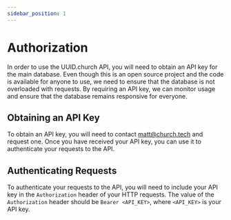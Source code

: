 ```yaml
---
sidebar_position: 1
---
```


# Authorization

In order to use the UUID.church API, you will need to obtain an API key for the main database. Even though this is an open source project and the code is available for anyone to use, we need to ensure that the database is not overloaded with requests. By requiring an API key, we can monitor usage and ensure that the database remains responsive for everyone.

## Obtaining an API Key

To obtain an API key, you will need to contact [matt@church.tech](mailto://matt@church.tech) and request one. Once you have received your API key, you can use it to authenticate your requests to the API.

## Authenticating Requests

To authenticate your requests to the API, you will need to include your API key in the `Authorization` header of your HTTP requests. The value of the `Authorization` header should be `Bearer <API_KEY>`, where `<API_KEY>` is your API key.